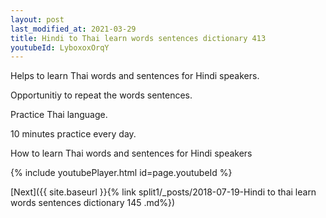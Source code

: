 ```yaml
---
layout: post
last_modified_at: 2021-03-29
title: Hindi to Thai learn words sentences dictionary 413 
youtubeId: LyboxoxOrqY
---
```

 
 
Helps to learn Thai words and sentences for Hindi speakers.

Opportunitiy to repeat the words sentences. 

Practice Thai language. 
 
10 minutes practice every day. 
 
How to learn Thai words and sentences for Hindi speakers 
 
{% include youtubePlayer.html id=page.youtubeId %}
 
 
[Next]({{ site.baseurl }}{% link  split1/_posts/2018-07-19-Hindi to thai learn words sentences dictionary 145 .md%})
 
